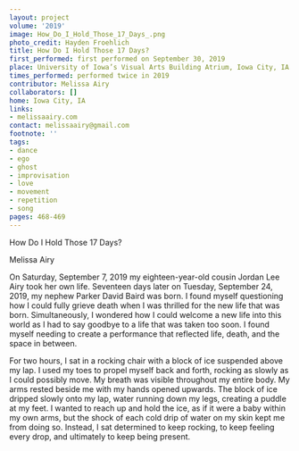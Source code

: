 ```yaml
---
layout: project
volume: '2019'
image: How_Do_I_Hold_Those_17_Days_.png
photo_credit: Hayden Froehlich
title: How Do I Hold Those 17 Days?
first_performed: first performed on September 30, 2019
place: University of Iowa’s Visual Arts Building Atrium, Iowa City, IA
times_performed: performed twice in 2019
contributor: Melissa Airy
collaborators: []
home: Iowa City, IA
links:
- melissaairy.com
contact: melissaairy@gmail.com
footnote: ''
tags:
- dance
- ego
- ghost
- improvisation
- love
- movement
- repetition
- song
pages: 468-469
---
```


How Do I Hold Those 17 Days?

Melissa Airy

On Saturday, September 7, 2019 my eighteen-year-old cousin Jordan Lee Airy took her own life. Seventeen days later on Tuesday, September 24, 2019, my nephew Parker David Baird was born. I found myself questioning how I could fully grieve death when I was thrilled for the new life that was born. Simultaneously, I wondered how I could welcome a new life into this world as I had to say goodbye to a life that was taken too soon. I found myself needing to create a performance that reflected life, death, and the space in between.

For two hours, I sat in a rocking chair with a block of ice suspended above my lap. I used my toes to propel myself back and forth, rocking as slowly as I could possibly move. My breath was visible throughout my entire body. My arms rested beside me with my hands opened upwards. The block of ice dripped slowly onto my lap, water running down my legs, creating a puddle at my feet. I wanted to reach up and hold the ice, as if it were a baby within my own arms, but the shock of each cold drip of water on my skin kept me from doing so. Instead, I sat determined to keep rocking, to keep feeling every drop, and ultimately to keep being present.
